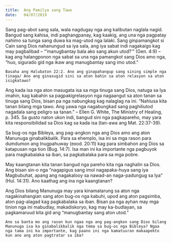```yaml
---
title:  Ang Pamilya sang Tawo
date:   04/07/2019
---
```


Sang pag-abot sang sala, wala nagdugay nga ang kalibutan naglala nagid. Bangud sang kahisa, indi paghangpanay, kag kaakig, ang una nga pagpatay nahimo sa tunga sang duwa ka mag-utod nga lalaki. Sang ginpamangkot si Cain sang Dios nahanungud sa iya sala, ang iya sabat indi nagakaigo kag may pagbalibad – “’manugbantay bala ako sang akun utod?’” (Gen. 4:9) – kag ang halangponon nga sabat sa una nga pamangkot sang Dios amo nga, “huo, sigurado gid nga ikaw ang manugbantay sang imo utod.”

`Basaha ang Halubaton 22:2. Ano ang ginapahangup sang sining simple nga tinaga/ Ano ang ginasugid sini sa aton bahin sa aton relasyon sa aton isigkatawo?`

Ang kada isa nga aton masugata isa sa mga tinuga sang Dios, natuga sa Iya imahin, kag kabahin sa pagpakigrelasyon nga nagaangut sa aton tanan sa tinuga sang Dios, bisan pa nga nabungkag kag nalaglag na ini. “Nahiusa kita tanan bilang mga tawo. Ang yawa nga nagabungkad sang paghiliutod nagadala sang peligro sa tanan.” – Ellen G. White, The Ministry of Healing, p. 345. Sa gusto naton ukon indi, bangud sini nga pagkapareho, may yara kita responsibilidad sa Dios kag sa kada isa (tan-awa ang Mat. 22:37-39).

Sa bug-os nga Bibleya, ang pag-angkon nga ang Dios amo ang aton Manunuga ginabalikbalik. Para sa ehemplo, isa ini sa mga rason para dumdumon ang Inugpahuway (exod. 20:11) kag para simbahon ang Dios sa katapusan nga tion (Bug. 14:7). Isa man ini ka importante nga pagbuyok para magkabalaka sa iban, sa pagkabalaka para sa mga pobre.

May kaangtanan kita tanan bangud nga pareho kita nga naghalin sa Dios. Ang bisan sin-o nga “nagapigus sang imol nagapaka-huya sang iya Magbubuhat, apang ang nagakalooy sa nawad-an naga-padungug sa Iya” (Hul. 14:31). Ano kaathag ang ina nga kaangtanan?

Ang Dios bilang Manunuga may yara kinamatarung sa aton nga nagakinahangian sang aton bug-os nga kabuhi, upod ang aton pagsimba, aton pag-alagad kag pagkabalaka sa iban. Bisan pa nga ayhan may mga tinion nga ini mabudlay, makadiskoryo, kag may ka-budlayan, sa pagkamaruud kita gid ang “manugbantay sang aton utod.”

`Ano sa banta mo ang rason kun ngaa nga ang pag-angkon sang Dios bilang Manunuga isa ka ginabalikbalik nga tema sa bug-os nga Bibleya? Ngaa nga tama ini ka importante, kag paano ini nga kamatuuran makaapekto kun ano ang aton pagtratar sa iba?`